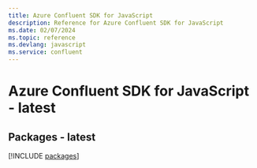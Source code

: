 ```yaml
---
title: Azure Confluent SDK for JavaScript
description: Reference for Azure Confluent SDK for JavaScript
ms.date: 02/07/2024
ms.topic: reference
ms.devlang: javascript
ms.service: confluent
---
```

# Azure Confluent SDK for JavaScript - latest
## Packages - latest
[!INCLUDE [packages](confluent-index.md)]